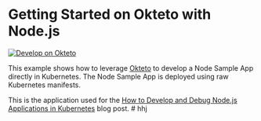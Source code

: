 # Getting Started on Okteto with Node.js

[![Develop on Okteto](https://okteto.com/develop-okteto.svg)](https://cloud.okteto.com/deploy?repository=https://github.com/okteto/node-getting-started)

This example shows how to leverage [Okteto](https://github.com/okteto/okteto) to develop a Node Sample App directly in Kubernetes. The Node Sample App is deployed using raw Kubernetes manifests.

This is the application used for the [How to Develop and Debug Node.js Applications in Kubernetes](https://okteto.com/blog/how-to-develop-node-apps-in-kubernetes/) blog post.
#   h h j  
 